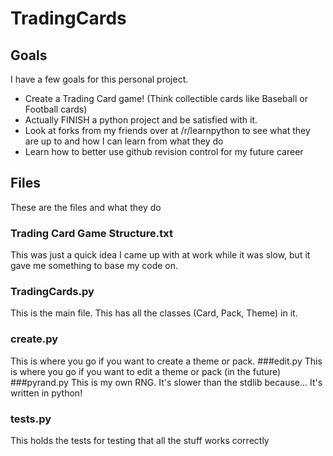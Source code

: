 # TradingCards

## Goals
I have a few goals for this personal project.
* Create a Trading Card game! (Think collectible cards like Baseball or Football cards)
* Actually FINISH a python project and be satisfied with it.
* Look at forks from my friends over at /r/learnpython to see what they are up to and how I can learn from what they do
* Learn how to better use github revision control for my future career

## Files
These are the files and what they do
### Trading Card Game Structure.txt
This was just a quick idea I came up with at work while it was slow, but it gave me something to base my code on.
### TradingCards.py
This is the main file. This has all the classes (Card, Pack, Theme) in it.
### create.py
This is where you go if you want to create a theme or pack.
###edit.py
This is where you go if you want to edit a theme or pack (in the future)
###pyrand.py
This is my own RNG. It's slower than the stdlib because... It's written in python!
### tests.py
This holds the tests for testing that all the stuff works correctly
